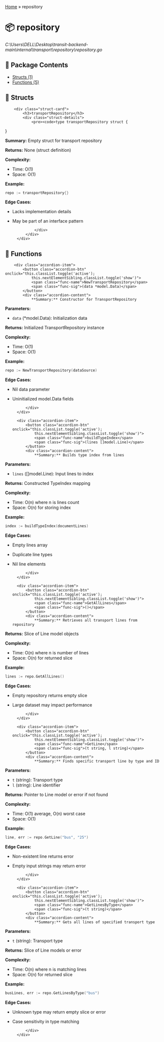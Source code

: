 <!DOCTYPE html>
<html>
<head>
    <meta charset="UTF-8">
    <title>repository Package</title>
    <link rel="stylesheet" href="../styles.css">
</head>
<body>
<div class="container">

<div class="breadcrumbs">
    <a href="../README.md">Home</a> &raquo; <span>repository</span>
</div>

<div class="package-header">
    <h1>📦 repository</h1>
    <p class="filepath"><i>C:\Users\DELL\Desktop\transit-backend-main\internal\transport\repository\repository.go</i></p>
</div>

<div class="toc">
    <h2>📑 Package Contents</h2>
    <ul>
        <li><a href="#structs">Structs (1)</a></li>        <li><a href="#functions">Functions (5)</a></li>    </ul>
</div>

<section id="structs" class="card">
    <h2>🧱 Structs</h2>
    <div class="struct-grid">

        <div class="struct-card">
            <h3>transportRepository</h3>
            <div class="struct-details">
                <pre><code>type transportRepository struct {
}</code></pre>
                <div class="doc-section">
                    **Summary:** Empty struct for transport repository

**Returns:** None (struct definition)

**Complexity:**
- Time: O(1)
- Space: O(1)

**Example:**
```go
repo := transportRepository{}
```

**Edge Cases:**
- Lacks implementation details
- May be part of an interface pattern


                </div>
            </div>
        </div>
    </div>
</section>

<section id="functions" class="card">
    <h2>🔧 Functions</h2>
    <div class="func-accordion">

        <div class="accordion-item">
            <button class="accordion-btn" onclick="this.classList.toggle('active');
                this.nextElementSibling.classList.toggle('show')">
                <span class="func-name">NewTransportRepository</span>
                <span class="func-sig">(data *model.Data)</span>
            </button>
            <div class="accordion-content">
                **Summary:** Constructor for TransportRepository

**Parameters:**
- `data` (*model.Data): Initialization data

**Returns:** Initialized TransportRepository instance

**Complexity:**
- Time: O(1)
- Space: O(1)

**Example:**
```go
repo := NewTransportRepository(dataSource)
```

**Edge Cases:**
- Nil data parameter
- Uninitialized model.Data fields


            </div>
        </div>

        <div class="accordion-item">
            <button class="accordion-btn" onclick="this.classList.toggle('active');
                this.nextElementSibling.classList.toggle('show')">
                <span class="func-name">buildTypeIndex</span>
                <span class="func-sig">(lines []model.Line)</span>
            </button>
            <div class="accordion-content">
                **Summary:** Builds type index from lines

**Parameters:**
- `lines` ([]model.Line): Input lines to index

**Returns:** Constructed TypeIndex mapping

**Complexity:**
- Time: O(n) where n is lines count
- Space: O(n) for storing index

**Example:**
```go
index := buildTypeIndex(documentLines)
```

**Edge Cases:**
- Empty lines array
- Duplicate line types
- Nil line elements


            </div>
        </div>

        <div class="accordion-item">
            <button class="accordion-btn" onclick="this.classList.toggle('active');
                this.nextElementSibling.classList.toggle('show')">
                <span class="func-name">GetAllLines</span>
                <span class="func-sig">()</span>
            </button>
            <div class="accordion-content">
                **Summary:** Retrieves all transport lines from repository

**Returns:** Slice of Line model objects

**Complexity:**
- Time: O(n) where n is number of lines
- Space: O(n) for returned slice

**Example:**
```go
lines := repo.GetAllLines()
```

**Edge Cases:**
- Empty repository returns empty slice
- Large dataset may impact performance


            </div>
        </div>

        <div class="accordion-item">
            <button class="accordion-btn" onclick="this.classList.toggle('active');
                this.nextElementSibling.classList.toggle('show')">
                <span class="func-name">GetLine</span>
                <span class="func-sig">(t string, l string)</span>
            </button>
            <div class="accordion-content">
                **Summary:** Finds specific transport line by type and ID

**Parameters:**
- `t` (string): Transport type
- `l` (string): Line identifier

**Returns:** Pointer to Line model or error if not found

**Complexity:**
- Time: O(1) average, O(n) worst case
- Space: O(1)

**Example:**
```go
line, err := repo.GetLine("bus", "25")
```

**Edge Cases:**
- Non-existent line returns error
- Empty input strings may return error


            </div>
        </div>

        <div class="accordion-item">
            <button class="accordion-btn" onclick="this.classList.toggle('active');
                this.nextElementSibling.classList.toggle('show')">
                <span class="func-name">GetLinesByType</span>
                <span class="func-sig">(t string)</span>
            </button>
            <div class="accordion-content">
                **Summary:** Gets all lines of specified transport type

**Parameters:**
- `t` (string): Transport type

**Returns:** Slice of Line models or error

**Complexity:**
- Time: O(n) where n is matching lines
- Space: O(n) for returned slice

**Example:**
```go
busLines, err := repo.GetLinesByType("bus")
```

**Edge Cases:**
- Unknown type may return empty slice or error
- Case sensitivity in type matching


            </div>
        </div>
    </div>
</section>

</div>
</body>
</html>
